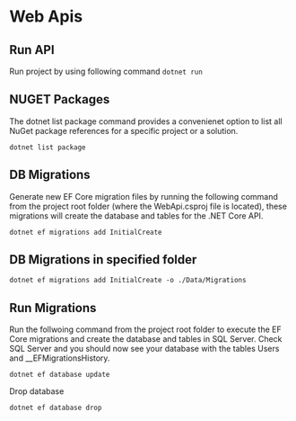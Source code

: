 # Web Apis

## Run API

Run project by using following command
`dotnet run`


## NUGET Packages

The dotnet list package command provides a convenienet option to list all NuGet package references for a specific project or a solution.

`dotnet list package`
## DB Migrations

Generate new EF Core migration files by running the following command from the project root folder (where the WebApi.csproj file is located), these migrations will create the database and tables for the .NET Core API.

`dotnet ef migrations add InitialCreate`

## DB Migrations in specified folder

`dotnet ef migrations add InitialCreate -o ./Data/Migrations`
## Run Migrations

Run the follwoing command from the project root folder to execute the EF Core migrations and create the database and tables in SQL Server. Check SQL Server and you should now see your database with the tables Users and __EFMigrationsHistory.

`dotnet ef database update`

Drop database

`dotnet ef database drop`